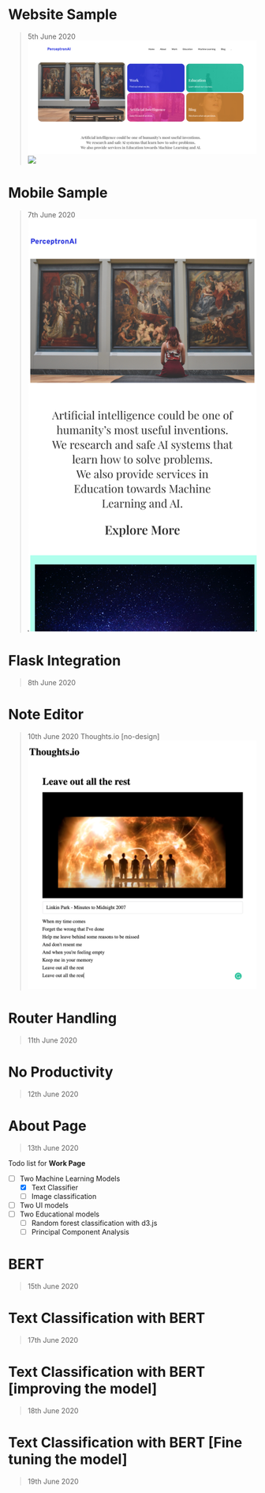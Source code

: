 # Website Sample

>5th June 2020
![](Sample.png)
![](features.png)

# Mobile Sample

>7th June 2020
![](Mobile.png)

# Flask Integration
>8th June 2020

# Note Editor 
>10th June 2020
Thoughts.io [no-design]
![](thoughts.png)

# Router Handling
>11th June 2020


# No Productivity
>12th June 2020

# About Page 
>13th June 2020

Todo list for **Work Page**
- [ ] Two Machine Learning Models
  - [x] Text Classifier 
  - [ ] Image classification
- [ ] Two UI models
- [ ] Two Educational models
  - [ ] Random forest classification with d3.js
  - [ ] Principal Component Analysis

# BERT
>15th June 2020

# Text Classification with BERT
>17th June 2020


# Text Classification with BERT [improving the model]
>18th June 2020

# Text Classification with BERT [Fine tuning the model]
>19th June 2020
